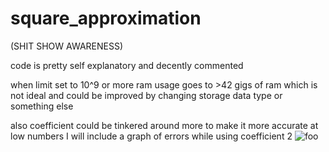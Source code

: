 # square_approximation

(SHIT SHOW AWARENESS)

code is pretty self explanatory and decently commented

when limit set to 10^9 or more ram usage goes to >42 gigs of ram which is not ideal and could be improved by changing storage data type or something else

also coefficient could be tinkered around more to make it more accurate at low numbers
I will include a graph of errors while using coefficient 2
![foo](https://user-images.githubusercontent.com/29946764/140578950-1a4cc4ae-7e0f-4186-96ea-d8d2ff2aac1f.png)
